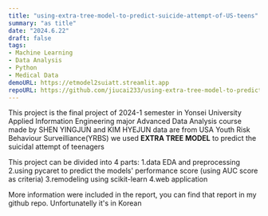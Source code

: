 ```yaml
---
title: "using-extra-tree-model-to-predict-suicide-attempt-of-US-teens"
summary: "as title"
date: "2024.6.22"
draft: false
tags:
- Machine Learning
- Data Analysis
- Python
- Medical Data
demoURL: https://etmodel2suiatt.streamlit.app
repoURL: https://github.com/jiucai233/using-extra-tree-model-to-predict-suicide-attempt-of-US-teens
---
```


This project is the final project of 2024-1 semester in Yonsei University 
Applied Information Engineering major 
Advanced Data Analysis course
made by SHEN YINGJUN and KIM HYEJUN
data are from USA Youth Risk Behaviour Surveilliance(YRBS)
we used **EXTRA TREE MODEL** to predict the suicidal attempt of teenagers

This project can be divided into 4 parts:
1.data EDA and preprocessing
2.using pycaret to predict the models' performance score (using AUC score as criteria)
3.remodeling using scikit-learn
4.web application

More information were included in the report, you can find that report in my github repo. Unfortunatelly it's in Korean
